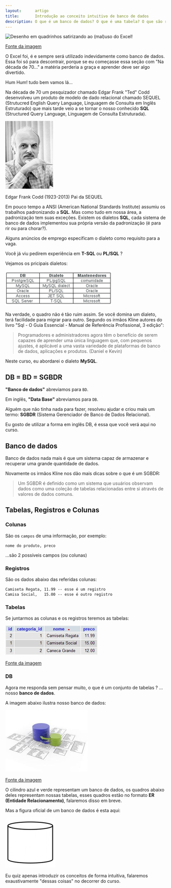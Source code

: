 ```yaml
---
layout:      artigo
title:       Introdução ao conceito intuitivo de banco de dados
description: O que é um banco de dados? O que é uma tabela? O que são registros?
---
```


![Desenho em quadrinhos satirizando ao (mal)uso do Excel!](vida_prog_112.png "O Excel foi, é e sempre será utilizado
indevidamente como banco de dados.")

[Fonte da imagem](http://vidadeprogramador.com.br/2011/05/24/banco-de-dados/)

O Excel foi, é e sempre será utilizado indevidamente como banco de dados. Essa foi só para descontrair, porque se eu
começasse essa seção com "Na década de 70..." a matéria perderia a graça e aprender deve ser algo divertido.

Hum Hum! tudo bem vamos lá...

Na década de 70 um pesquizador chamado Edgar Frank "Ted" Codd desenvolveu um produto de modelo de dado relacional
chamado SEQUEL (Strutucred English Query Language, Linguagem de Consulta em Inglês Estruturado) que mais tarde veio a
se tornar o nosso conhecido __SQL__ (Structured Query Language, Linguagem de Consulta Estruturada).


![Foto de Edgar Frank Codd](edgar-f-codd.jpg "Edgar Frank Codd (1923-2013) Pai da SEQUEL")

Edgar Frank Codd (1923-2013) Pai da SEQUEL


Em pouco tempo a ANSI (American National Standards Institute) assumiu os trabalhos padronizando a __SQL__. Mas como tudo em
 nossa área, a padronização tem suas exceções. Existem os dialetos __SQL__, cada sistema de banco de dados implementou sua
própria versão da padronização (é para rir ou para chorar?).

Alguns anúncios de emprego especificam o dialeto como requisito para a vaga.

Você já viu pedirem experiência em __T-SQL__ ou __PL/SQL__ ?

Vejamos os pricipais dialetos:

![Exemplos de dialetos SQL](sql-dialetos.png "Exemplos de dialetos SQL")

Na verdade, o quadro não é tão ruim assim. Se você domina um dialeto, terá facilidade para migrar para outro. Segundo os
irmãos Kline autores do livro "Sql - O Guia Essencial - Manual de Referência Profissional, 3 edição":

> Programadores e administradores agora têm o benefício de serem capazes de aprender uma única linguagem que, com
> pequenos ajustes, é aplicável a uma vasta variedade de plataformas de banco de dados, aplicações e produtos.
> (Daniel e Kevin)

Neste curso, eu abordarei o dialeto __MySQL__.


DB = BD = SGBDR
---

__"Banco de dados"__ abreviamos para `BD`.

Em inglês, __"Data Base"__ abreviamos para `DB`.

Alguém que não tinha nada para fazer, resolveu ajudar e criou mais um termo: __SGBDR__ (Sistema Gerenciador de Banco de
Dados Relacional).

Eu gosto de utilizar a forma em inglês DB, é essa que você verá aqui no curso.



Banco de dados
---

Banco de dados nada mais é que um sistema capaz de armazenar e recuperar uma grande quantidade de dados.

Novamente os irmãos Kline nos dão mais dicas sobre o que é um SGBDR:

> Um SGBDR é definido como um sistema que usuários observam dados como uma coleção de tabelas relacionadas entre si
> através de valores de dados comuns.




Tabelas, Registros e Colunas
---

### Colunas

São os `campos` de uma informação, por exemplo:

    nome do produto, preco

...são 2 possíveis campos (ou colunas)


### Registros

São os dados abaixo das referidas colunas:

    Camiseta Regata, 11.99 -- esse é um registro
    Camisa Social,   15.00 -- esse é outro registro




### Tabelas

Se juntarmos as colunas e os registros teremos as tabelas:

![Tabelas](ex01-tabela.jpg "Tabelas")

[Fonte da imagem](http://blog.thiagobelem.net/relacionamento-de-tabelas-no-mysql/)



### DB

Agora me responda sem pensar muito, o que é um conjunto de tabelas ? ... nosso __banco de dados__.

A imagem abaixo ilustra nosso banco de dados:


![Diagrama que representa um banco de dados](db.jpg "Diagrama que representa um banco de dados")

[Fonte da imagem](http://www2.itssolucoes.com.br/banco-de-dadoss)

O cilindro azul e verde representam um banco de dados, os quadros abaixo deles representam nossas tabelas,
esses quadros estão no formato __ER (Entidade Relacionamento)__, falaremos disso em breve.

Mas a figura oficial de um banco de dados é esta aqui:

![diagrama oficial que representa um banco de dados](db02.jpg "Isto sim é um Banco de Dados")

Eu quiz apenas introduzir os conceitos de forma intuitiva, falaremos exaustivamente "dessas coisas" no decorrer do curso.

